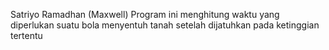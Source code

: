 Satriyo Ramadhan (Maxwell) 
Program ini menghitung waktu yang diperlukan suatu bola menyentuh tanah setelah dijatuhkan pada ketinggian tertentu
